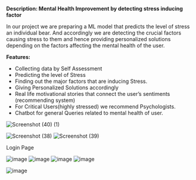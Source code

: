 
**Description: Mental Health Improvement by detecting stress inducing factor**

In our project we  are preparing a ML model that predicts the level of stress an individual bear. And accordingly we are detecting the crucial factors causing stress to them and hence providing personalized solutions depending on the factors affecting the mental health of the user.

**Features:** 

- Collecting data by Self Assessment
- Predicting the level of Stress
- Finding out the major factors that are inducing Stress.
- Giving Personalized Solutions accordingly
- Real life motivational stories that connect the user’s sentiments (recommending system)
- For Critical Users(highly stressed) we recommend Psychologists.
- Chatbot for general Queries related to mental health of user.

![Screenshot (40) (1)](https://i.ibb.co/qFM7twV/image.png)

![Screenshot (38)](https://user-images.githubusercontent.com/76893116/227753180-bce722df-4ec5-4a38-9d37-dac5d78dfd96.png)
![Screenshot (39)](https://user-images.githubusercontent.com/76893116/227753233-af435691-b11e-4947-b44a-2bdefcd2991c.png)


Login Page

![image](https://user-images.githubusercontent.com/76893116/227752981-98e2edb3-ccdd-44cc-82bd-af42d09fac36.png)
![image](https://user-images.githubusercontent.com/76893116/227752973-bc48d5d9-7f4c-4b42-b1d4-425bdf9db50f.png)
![image](https://user-images.githubusercontent.com/76893116/227752971-05aeaf38-dc33-413f-99f7-9b263f543369.png)
![image](https://user-images.githubusercontent.com/76893116/227753043-f9880a8c-f2d4-4586-86da-0fb317ae17ba.png)

![image](https://user-images.githubusercontent.com/76893116/227752978-ba6f41aa-f121-4bcf-963e-3890567f0c2b.png)


